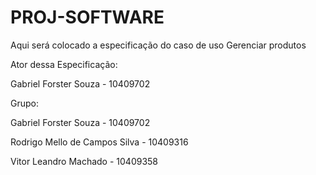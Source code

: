 # PROJ-SOFTWARE

Aqui será colocado a especificação do caso de uso Gerenciar produtos

Ator dessa Especificação: 

Gabriel Forster Souza - 10409702

Grupo:

Gabriel Forster Souza - 10409702

Rodrigo Mello de Campos Silva - 10409316

Vitor Leandro Machado - 10409358
